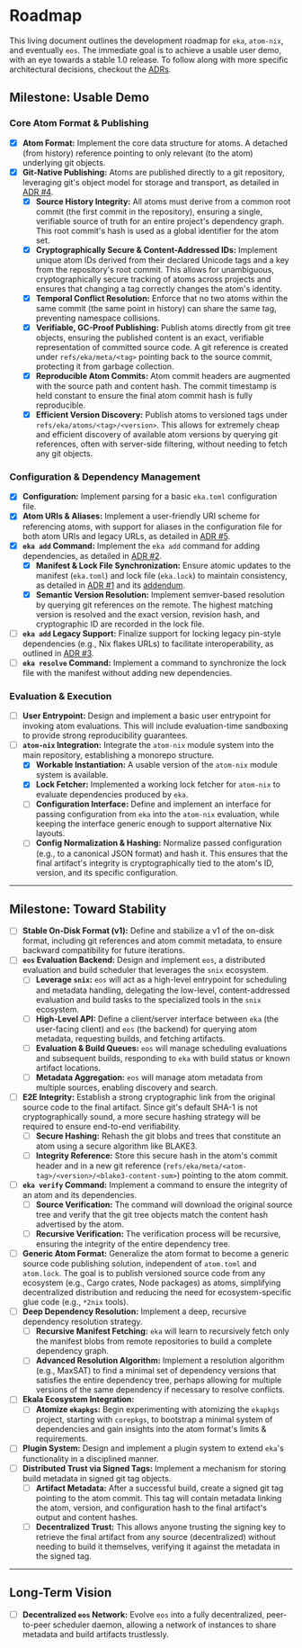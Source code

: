 # Roadmap

This living document outlines the development roadmap for `eka`, `atom-nix`, and eventually `eos`. The immediate goal is to achieve a usable user demo, with an eye towards a stable 1.0 release. To follow along with more specific architectural decisions, checkout the [ADRs](./adrs).

## Milestone: Usable Demo

### Core Atom Format & Publishing

- [x] **Atom Format:** Implement the core data structure for atoms. A detached (from history) reference pointing to only relevant (to the atom) underlying git objects.
- [x] **Git-Native Publishing:** Atoms are published directly to a git repository, leveraging git's object model for storage and transport, as detailed in [ADR #4](adrs/0004-publish-command.md).
  - [x] **Source History Integrity:** All atoms must derive from a common root commit (the first commit in the repository), ensuring a single, verifiable source of truth for an entire project's dependency graph. This root commit's hash is used as a global identifier for the atom set.
  - [x] **Cryptographically Secure & Content-Addressed IDs:** Implement unique atom IDs derived from their declared Unicode tags and a key from the repository's root commit. This allows for unambiguous, cryptographically secure tracking of atoms across projects and ensures that changing a tag correctly changes the atom's identity.
  - [x] **Temporal Conflict Resolution:** Enforce that no two atoms within the same commit (the same point in history) can share the same tag, preventing namespace collisions.
  - [x] **Verifiable, GC-Proof Publishing:** Publish atoms directly from git tree objects, ensuring the published content is an exact, verifiable representation of committed source code. A git reference is created under `refs/eka/meta/<tag>` pointing back to the source commit, protecting it from garbage collection.
  - [x] **Reproducible Atom Commits:** Atom commit headers are augmented with the source path and content hash. The commit timestamp is held constant to ensure the final atom commit hash is fully reproducible.
  - [x] **Efficient Version Discovery:** Publish atoms to versioned tags under `refs/eka/atoms/<tag>/<version>`. This allows for extremely cheap and efficient discovery of available atom versions by querying git references, often with server-side filtering, without needing to fetch any git objects.

### Configuration & Dependency Management

- [x] **Configuration:** Implement parsing for a basic `eka.toml` configuration file.
- [x] **Atom URIs & Aliases:** Implement a user-friendly URI scheme for referencing atoms, with support for aliases in the configuration file for both atom URIs and legacy URLs, as detailed in [ADR #5](adrs/0005-uri-format.md).
- [x] **`eka add` Command:** Implement the `eka add` command for adding dependencies, as detailed in [ADR #2](adrs/0002-eka-add-command.md).
  - [x] **Manifest & Lock File Synchronization:** Ensure atomic updates to the manifest (`eka.toml`) and lock file (`eka.lock`) to maintain consistency, as detailed in [ADR #1](adrs/0001-lock-generation.md) and its [addendum](adrs/0001-lock-generation-addendum.md).
  - [x] **Semantic Version Resolution:** Implement semver-based resolution by querying git references on the remote. The highest matching version is resolved and the exact version, revision hash, and cryptographic ID are recorded in the lock file.
- [ ] **`eka add` Legacy Support:** Finalize support for locking legacy pin-style dependencies (e.g., Nix flakes URLs) to facilitate interoperability, as outlined in [ADR #3](adrs/0003-pure-rust-pin-dependencies.md).
- [ ] **`eka resolve` Command:** Implement a command to synchronize the lock file with the manifest without adding new dependencies.

### Evaluation & Execution

- [ ] **User Entrypoint:** Design and implement a basic user entrypoint for invoking atom evaluations. This will include evaluation-time sandboxing to provide strong reproducibility guarantees.
- [ ] **`atom-nix` Integration:** Integrate the `atom-nix` module system into the main repository, establishing a monorepo structure.
  - [x] **Workable Instantiation:** A usable version of the `atom-nix` module system is available.
  - [x] **Lock Fetcher:** Implemented a working lock fetcher for `atom-nix` to evaluate dependencies produced by `eka`.
  - [ ] **Configuration Interface:** Define and implement an interface for passing configuration from `eka` into the `atom-nix` evaluation, while keeping the interface generic enough to support alternative Nix layouts.
  - [ ] **Config Normalization & Hashing:** Normalize passed configuration (e.g., to a canonical JSON format) and hash it. This ensures that the final artifact's integrity is cryptographically tied to the atom's ID, version, and its specific configuration.

---

## Milestone: Toward Stability

- [ ] **Stable On-Disk Format (v1):** Define and stabilize a v1 of the on-disk format, including git references and atom commit metadata, to ensure backward compatibility for future iterations.
- [ ] **`eos` Evaluation Backend:** Design and implement `eos`, a distributed evaluation and build scheduler that leverages the `snix` ecosystem.
  - [ ] **Leverage `snix`:** `eos` will act as a high-level entrypoint for scheduling and metadata handling, delegating the low-level, content-addressed evaluation and build tasks to the specialized tools in the `snix` ecosystem.
  - [ ] **High-Level API:** Define a client/server interface between `eka` (the user-facing client) and `eos` (the backend) for querying atom metadata, requesting builds, and fetching artifacts.
  - [ ] **Evaluation & Build Queues:** `eos` will manage scheduling evaluations and subsequent builds, responding to `eka` with build status or known artifact locations.
  - [ ] **Metadata Aggregation:** `eos` will manage atom metadata from multiple sources, enabling discovery and search.
- [ ] **E2E Integrity:** Establish a strong cryptographic link from the original source code to the final artifact. Since git's default SHA-1 is not cryptographically sound, a more secure hashing strategy will be required to ensure end-to-end verifiability.
  - [ ] **Secure Hashing:** Rehash the git blobs and trees that constitute an atom using a secure algorithm like BLAKE3.
  - [ ] **Integrity Reference:** Store this secure hash in the atom's commit header and in a new git reference (`refs/eka/meta/<atom-tag>/<version>/<blake3-content-sum>`) pointing to the atom commit.
- [ ] **`eka verify` Command:** Implement a command to ensure the integrity of an atom and its dependencies.
  - [ ] **Source Verification:** The command will download the original source tree and verify that the git tree objects match the content hash advertised by the atom.
  - [ ] **Recursive Verification:** The verification process will be recursive, ensuring the integrity of the entire dependency tree.
- [ ] **Generic Atom Format:** Generalize the atom format to become a generic source code publishing solution, independent of `atom.toml` and `atom.lock`. The goal is to publish versioned source code from any ecosystem (e.g., Cargo crates, Node packages) as atoms, simplifying decentralized distribution and reducing the need for ecosystem-specific glue code (e.g., `*2nix` tools).
- [ ] **Deep Dependency Resolution:** Implement a deep, recursive dependency resolution strategy.
  - [ ] **Recursive Manifest Fetching:** `eka` will learn to recursively fetch only the manifest blobs from remote repositories to build a complete dependency graph.
  - [ ] **Advanced Resolution Algorithm:** Implement a resolution algorithm (e.g., MaxSAT) to find a minimal set of dependency versions that satisfies the entire dependency tree, perhaps allowing for multiple versions of the same dependency if necessary to resolve conflicts.
- [ ] **Ekala Ecosystem Integration:**
  - [ ] **Atomize `ekapkgs`:** Begin experimenting with atomizing the `ekapkgs` project, starting with `corepkgs`, to bootstrap a minimal system of dependencies and gain insights into the atom format's limits & requirements.
- [ ] **Plugin System:** Design and implement a plugin system to extend `eka`'s functionality in a disciplined manner.
- [ ] **Distributed Trust via Signed Tags:** Implement a mechanism for storing build metadata in signed git tag objects.
  - [ ] **Artifact Metadata:** After a successful build, create a signed git tag pointing to the atom commit. This tag will contain metadata linking the atom, version, and configuration hash to the final artifact's output and content hashes.
  - [ ] **Decentralized Trust:** This allows anyone trusting the signing key to retrieve the final artifact from any source (decentralized) without needing to build it themselves, verifying it against the metadata in the signed tag.

---

## Long-Term Vision

- [ ] **Decentralized `eos` Network:** Evolve `eos` into a fully decentralized, peer-to-peer scheduler daemon, allowing a network of instances to share metadata and build artifacts trustlessly.
